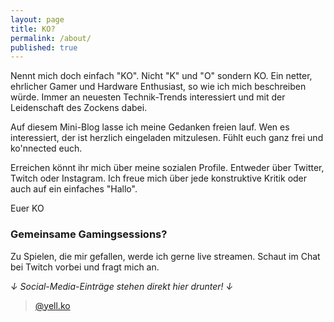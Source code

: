 ```yaml
---
layout: page
title: KO?
permalink: /about/
published: true
---
```


Nennt mich doch einfach "KO". Nicht "K" und "O" sondern KO. Ein netter, ehrlicher Gamer und Hardware Enthusiast, so wie ich mich beschreiben würde. Immer an neuesten Technik-Trends interessiert und mit der Leidenschaft des Zockens dabei.

Auf diesem Mini-Blog lasse ich meine Gedanken freien lauf. Wen es interessiert, der ist herzlich eingeladen mitzulesen. Fühlt euch ganz frei und ko'nnected euch.

Erreichen könnt ihr mich über meine sozialen Profile. Entweder über Twitter, Twitch oder Instagram. Ich freue mich über jede konstruktive Kritik oder auch auf ein einfaches "Hallo".

Euer KO

### Gemeinsame Gamingsessions?

Zu Spielen, die mir gefallen, werde ich gerne live streamen. Schaut im Chat bei Twitch vorbei und fragt mich an.

_↓ Social-Media-Einträge stehen direkt hier drunter! ↓_

<blockquote class="tiktok-embed" cite="https://www.tiktok.com/@yell.ko" data-unique-id="yell.ko"  data-embed-type="creator" style="max-width: 720px; min-width: 288px;" > <section> <a target="_blank" href="https://www.tiktok.com/@yell.ko?refer=creator_embed">@yell.ko</a> </section> </blockquote> <script async src="https://www.tiktok.com/embed.js"></script>
